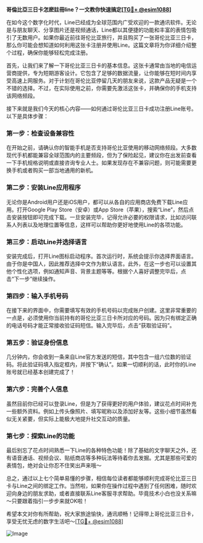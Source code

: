 **哥倫比亞三日卡怎麽註冊line？一文教你快速搞定[[TG💪+ @esim1088](https://t.me/s/esim1088)]**

在如今这个数字化时代，Line已经成为全球范围内广受欢迎的一款通讯软件。无论是与朋友聊天、分享图片还是视频通话，Line都以其便捷的功能和丰富的表情包吸引了无数用户。如果你最近前往哥伦比亚旅行，并且购买了一张哥伦比亚三日卡，那么你可能会想知道如何利用这张卡注册并使用Line。这篇文章将为你详细介绍整个过程，确保你能够轻松完成注册。

首先，让我们来了解一下哥伦比亚三日卡的基本信息。这张卡通常由当地的电信运营商提供，专为短期游客设计。它包含了足够的数据流量，让你能够在短时间内享受高速上网服务。对于计划在哥伦比亚停留几天的朋友来说，这款产品无疑是一个不错的选择。不过，在实际使用之前，你需要先激活这张卡，并确保你的手机支持该网络频段。

接下来就是我们今天的核心内容——如何通过哥伦比亚三日卡成功注册Line账号。以下是具体步骤：

### 第一步：检查设备兼容性
在开始之前，请确认你的智能手机是否支持哥伦比亚使用的移动网络频段。大多数现代手机都能兼容全球范围内的主要频段，但为了保险起见，建议你在出发前查看一下手机规格说明或直接咨询专业人士。如果发现存在不兼容问题，则可能需要更换手机或者购买一部当地通用的新机。

### 第二步：安装Line应用程序
无论你是Android用户还是iOS用户，都可以从各自的应用商店免费下载Line应用。打开Google Play Store（安卓）或App Store（苹果），搜索“Line”，然后点击安装按钮即可完成下载。一旦安装完毕，记得允许必要的权限请求，比如访问联系人列表以及地理位置等信息，这样可以帮助你更好地使用Line的各项功能。

### 第三步：启动Line并选择语言
安装完成后，打开Line图标启动程序。首次运行时，系统会提示你选择界面语言。由于你是中国人，因此推荐选择中文作为默认语言。此外，在这一步也可以设置其他个性化选项，例如通知声音、背景主题等等。根据个人喜好调整完毕后，点击“下一步”继续操作。

### 第四步：输入手机号码
在接下来的界面中，你需要填写有效的手机号码以完成账户创建。这里非常重要的一点是，必须使用你当前持有的哥伦比亚三日卡所对应的号码。因为只有绑定正确的电话号码才能正常接收验证码短信。输入完毕后，点击“获取验证码”。

### 第五步：验证身份信息
几分钟内，你会收到一条来自Line官方发送的短信，其中包含一组六位数的验证码。将此验证码填入指定框内，并按下“确认”。如果一切顺利的话，此时你的Line账号就已经基本创建完成了！

### 第六步：完善个人信息
虽然目前你已经可以登录Line，但是为了获得更好的用户体验，建议花点时间补充一些额外资料。例如上传头像照片、填写昵称以及添加好友等。这些小细节虽然看似无关紧要，但实际上能极大地提升社交互动的质量。

### 第七步：探索Line的功能
最后别忘了花点时间熟悉一下Line的各种特色功能！除了基础的文字聊天之外，还有语音通话、视频会议、贴纸商店等多种玩法等待着你去发掘。尤其是那些可爱的表情包，绝对会让你忍不住笑出声来哦～

总之，通过以上七个简单易懂的步骤，相信每位读者都能够顺利完成哥伦比亚三日卡与Line之间的绑定工作。当然啦，如果你在操作过程中遇到了任何困难，随时欢迎向身边的朋友求助，或者直接联系Line客服寻求帮助。毕竟技术小白也没关系嘛～只要跟着指引一步步来就OK啦！

希望本文对你有所帮助，祝大家旅途愉快，通讯顺畅！记得带上哥伦比亚三日卡，享受无忧无虑的数字生活吧～[[TG💪+ @esim1088](https://t.me/s/esim1088)]

![Image](https://i.postimg.cc/4NQfJmqS/Snipaste-2025-05-13-00-14-12.png)